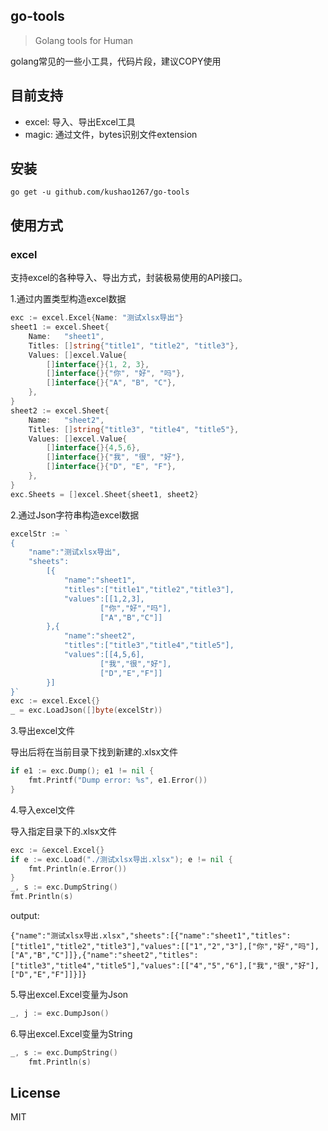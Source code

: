 ## go-tools

> Golang tools for Human

golang常见的一些小工具，代码片段，建议COPY使用

## 目前支持
- excel: 导入、导出Excel工具
- magic: 通过文件，bytes识别文件extension

## 安装
`go get -u github.com/kushao1267/go-tools`

## 使用方式

### excel

支持excel的各种导入、导出方式，封装极易使用的API接口。

1.通过内置类型构造excel数据
```go
exc := excel.Excel{Name: "测试xlsx导出"}
sheet1 := excel.Sheet{
    Name:   "sheet1",
    Titles: []string{"title1", "title2", "title3"},
    Values: []excel.Value{
        []interface{}{1, 2, 3},
        []interface{}{"你", "好", "吗"},
        []interface{}{"A", "B", "C"},
    },
}
sheet2 := excel.Sheet{
    Name:   "sheet2",
    Titles: []string{"title3", "title4", "title5"},
    Values: []excel.Value{
        []interface{}{4,5,6},
        []interface{}{"我", "很", "好"},
        []interface{}{"D", "E", "F"},
    },
}
exc.Sheets = []excel.Sheet{sheet1, sheet2}
```

2.通过Json字符串构造excel数据
```go
excelStr := `
{
    "name":"测试xlsx导出",
    "sheets":
        [{
            "name":"sheet1",
            "titles":["title1","title2","title3"],
            "values":[[1,2,3],
                    ["你","好","吗"],
                    ["A","B","C"]]
        },{
            "name":"sheet2",
            "titles":["title3","title4","title5"],
            "values":[[4,5,6],
                    ["我","很","好"],
                    ["D","E","F"]]
        }]
}`
exc := excel.Excel{}
_ = exc.LoadJson([]byte(excelStr))
```

3.导出excel文件

导出后将在当前目录下找到新建的.xlsx文件

```go
if e1 := exc.Dump(); e1 != nil {
    fmt.Printf("Dump error: %s", e1.Error())
}
```

4.导入excel文件

导入指定目录下的.xlsx文件

```go
exc := &excel.Excel{}
if e := exc.Load("./测试xlsx导出.xlsx"); e != nil {
    fmt.Println(e.Error())
}
_, s := exc.DumpString()
fmt.Println(s)
```
output:
```shell
{"name":"测试xlsx导出.xlsx","sheets":[{"name":"sheet1","titles":["title1","title2","title3"],"values":[["1","2","3"],["你","好","吗"],["A","B","C"]]},{"name":"sheet2","titles":["title3","title4","title5"],"values":[["4","5","6"],["我","很","好"],["D","E","F"]]}]}
```

5.导出excel.Excel变量为Json

```go
_, j := exc.DumpJson()
```

6.导出excel.Excel变量为String

```go
_, s := exc.DumpString()
	fmt.Println(s)
```

## License

MIT
